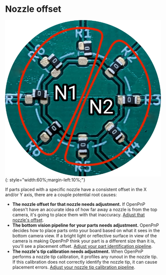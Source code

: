# Nozzle offset

![parts placed with a consistent global offset for only one nozzle](img/nozzle-offset.png){: style="width:60%;margin-left:10%;"}

If parts placed with a specific nozzle have a consistent offset in the X and/or Y axis, there are a couple potential root causes:

- **The nozzle offset for that nozzle needs adjustment.** If OpenPnP doesn't have an accurate idea of how far away a nozzle is from the top camera, it's going to place them with that inaccuracy. [Adjust that nozzle's offset](/openpnp/calibration/6-nozzle-offset).
- **The bottom vision pipeline for your parts needs adjustment.** OpenPnP decides how to place parts onto your board based on what it sees in the bottom camera view. If a bright light or reflective surface in view of the camera is making OpenPnP think your part is a different size than it is, you'll see a placement offset. [Adjust your part identification pipeline](/openpnp/vision-pipeline-adjustment/5).
- **The nozzle's tip calibration needs adjustment.** When OpenPnP performs a nozzle tip calibration, it profiles any runout in the nozzle tip. If this calibration does not correctly identify the nozzle tip, it can cause placement errors. [Adjust your nozzle tip calibration pipeline](/openpnp/vision-pipeline-adjustment/4-nozzle-calibration-pipeline/).

